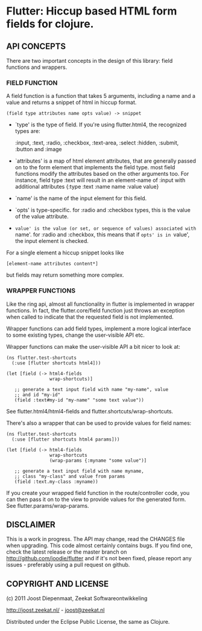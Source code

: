 # Flutter: Hiccup based HTML form fields for clojure.

## API CONCEPTS

There are two important concepts in the design of this library:
field functions and wrappers.

### FIELD FUNCTION

A field function is a function that takes 5 arguments, including a
name and a value and returns a snippet of html in hiccup format.

    (field type attributes name opts value) -> snippet

  * `type' is the type of field. If you're using flutter.html4, the
recognized types are:

    :input, :text, :radio, :checkbox, :text-area, :select
    :hidden, :submit, :button and :image 

  * `attributes' is a map of html element attributes, that are
generally passed on to the form element that implements the field
type. most field functions modify the attributes based on the other
arguments too. For instance, field type :text will result in an
element-name of :input with additional attributes {:type :text :name
name :value value}

  * `name' is the name of the input element for this field.

  * `opts' is type-specific. for :radio and :checkbox types, this is
the value of the value attribute.

  * `value' is the value (or set, or sequence of values) associated
with `name'. for :radio and :checkbox, this means that if `opts' is in
`value', the input element is checked.

For a single element a hiccup snippet looks like

    [element-name attributes content*]

but fields may return something more complex.

### WRAPPER FUNCTIONS

Like the ring api, almost all functionality in flutter is implemented
in wrapper functions. In fact, the flutter.core/field function just
throws an exception when called to indicate that the requested field
is not implemented.

Wrapper functions can add field types, implement a more logical
interface to some existing types, change the user-visible API etc.

Wrapper functions can make the user-visible API a bit nicer to
look at:

    (ns flutter.test-shortcuts
      (:use [flutter shortcuts html4]))

    (let [field (-> html4-fields
                    wrap-shortcuts)]

       ;; generate a text input field with name "my-name", value
       ;; and id "my-id"
       (field :text#my-id "my-name" "some text value"))

See flutter.html4/html4-fields and flutter.shortcuts/wrap-shortcuts.

There's also a wrapper that can be used to provide values for field
names:

    (ns flutter.test-shortcuts
      (:use [flutter shortcuts html4 params]))

    (let [field (-> html4-fields
                    wrap-shortcuts
                    (wrap-params {:myname "some value")]

       ;; generate a text input field with name myname,
       ;; class "my-class" and value from params
       (field :text.my-class :myname))

If you create your wrapped field function in the route/controller code,
you can then pass it on to the view to provide values for the generated
form. See flutter.params/wrap-params.

## DISCLAIMER

This is a work in progress. The API may change, read the CHANGES file
when upgrading. This code almost certainly contains bugs. If you find
one, check the latest release or the master branch on 
http://github.com/joodie/flutter and if it's not been fixed, please
report any issues - preferably using a pull request on github.

## COPYRIGHT AND LICENSE

(c) 2011 Joost Diepenmaat, Zeekat Softwareontwikkeling

http://joost.zeekat.nl/  - joost@zeekat.nl

Distributed under the Eclipse Public License, the same as Clojure.


